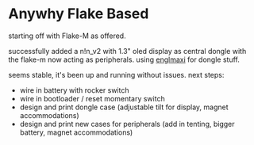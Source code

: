 # Anywhy Flake Based

starting off with Flake-M as offered.

successfully added a n!n_v2 with 1.3" oled display as central dongle with the flake-m now acting as peripherals. 
using [englmaxi](https://github.com/englmaxi/zmk-dongle-display) for dongle stuff. 

seems stable, it's been up and running without issues. 
next steps:
- wire in battery with rocker switch
- wire in bootloader / reset momentary switch
- design and print dongle case (adjustable tilt for display, magnet accommodations)
- design and print new cases for peripherals (add in tenting, bigger battery, magnet accommodations)
